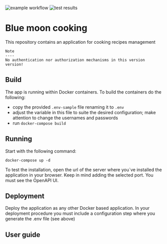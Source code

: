 ![example workflow](https://github.com/andreiboyanov/blue-moon-cooking/actions/workflows/python-app.yml/badge.svg)
![test results](https://gist.githubusercontent.com/andreiboyanov/e4998217decaff96c097bf27b31417bf/raw/0a5a820dc7d9b011209de625ab34d16af934ec56/badge.svg)

# Blue moon cooking

This repository contains an application for cooking recipes management


```
Note
----
No authentication nor authorization mechanisms in this version version!
```

## Build

The app is running within Docker containers. To build the containers do the following:
- copy the provided `.env-sample` file renaming it to `.env`
- adjust the variable in this file to suite the desired configuration; make attention to change the usernames and passwords
- run `docker-compose build`

## Running

Start with the following command:
```shell
docker-compose up -d
```

To test the installation, open the url of the server where you`ve installed the application in your browser. Keep in mind adding the selected port. You must see the OpenAPI UI. 

## Deployment

Deploy the application as any other Docker based application. 
In your deployment procedure you must include a configuration step where you generate the .env file (see above)

## User guide

